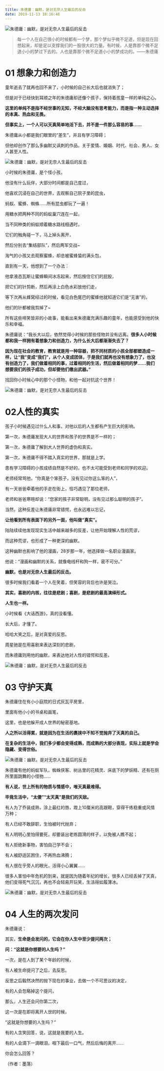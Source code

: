 ```yaml
---
title: 朱德庸：幽默，是对无奈人生最后的反击
date: 2019-11-13 18:16:48
---
```

![朱德庸：幽默，是对无奈人生最后的反击](http://p1.pstatp.com/large/pgc-image/2cf9305488ea425f9c9efb9817022086)
 


> 每一个人在自己很小的时候都有一个梦，那个梦似乎微不足道，但是现在回想起来，却是足以支撑我们的一股很大的力量。有时候，人是靠那个微不足道小小的梦过下去的。人也是靠那个微不足道小小的梦成功的。——朱德庸

# **01 想象力和创造力**

 童年逝去了就再也回不来了，小时候的自己长大后也就消失了；

 但是对于已经快到耳顺之年的朱德庸却还像个孩子，保持着孩童一样的单纯之心。

 **这里的单纯不是指不经世事的无知，不经大脑没有思考能力，而是指一种主动选择的本真、热血和无畏。**

 **但事实上，一个人可以天真简单地活下去，并不是一件那么容易的事……**

 朱德庸从小都是我们眼里的“差生”，并且有学习障碍；

 但他却创作了那么多幽默又讽刺的作品，关于爱情、婚姻、时代、社会、男人、女人甚至人性。

![朱德庸：幽默，是对无奈人生最后的反击](http://p3.pstatp.com/large/pgc-image/9985b60b8bbd469dbcff25bd5bd897cc)
 


 小时候的朱德庸，是个怪小孩，

 他没有什么玩伴，大部分时间都是自己度过，

 他喜欢沉浸在自己的世界，去观察自己院子里的昆虫，

 蚂蚁、蜜蜂、蜘蛛……所有昆虫都玩了一遍！

 用糖水把两种不同的蚂蚁巢穴连在一起，

 当不同种类的蚂蚁顺着糖水路线相遇时，

 它们的触角碰一下，马上掉头离开，

 然后分别去“集结部队”，然后两军交战~

 淘气的小孩又去观察蜜蜂，却总被蜜蜂蛰的满头包，

 直到有一天，他想到了一个办法：

 他拿液态瓦斯让蜜蜂瞬间冰冻起来，然后按住它们的屁股，

 把它们的针剪断，然后再涂上白色水彩放他们走，

 等下次再从蜂窝经过的时候，看见白色尾巴的蜜蜂他就知道它们是“无害”的，

 他们的针都被我剪掉了~

 所有这些啼笑皆非的小故事，能看出来朱德庸充满乐趣的童年，也能感受到他的快乐和幸福。

 朱德庸说：“我长大以后，依然觉得小时候的那些怪物并没有远离。**很多人小时候都和我一样拥有着想象力和创造力，为什么长大后都渐渐失去了？**

 **因为现在社会的教育，教育就是用一种容器，把不同材质的小孩全部都塑造成一样，让“我”变成“我们”，从个人变成团体，于是我们就再也没有想象力了，也没有创造力了，我们做着相同的事，过着相同的生活，然后做着相同的梦......我们想要我们的孩子成功，但却要他们缴出武器。”**

 找回你小时候心中的那个小怪物，和他一起对抗这个世界！

![朱德庸：幽默，是对无奈人生最后的反击](http://p1.pstatp.com/large/pgc-image/7c4966cb5ec24286a5e684abb9a04ff7)
 


# **02人性的真实**

 孩子小时候遇见过什么人和事，对他以后的人生都有产生巨大的影响。

 第一次，朱德庸发现大人的世界和孩子的世界是不一样的；

 第一次，朱德庸了解到大人世界的虚伪和真实。

 第一次，朱德庸不得不踏入真实的世界，那就是上学。

 患有学习障碍的小孩成绩自然是不好的，也不太可能受到老师和同学的欢迎。

 老师经常骂他，“你真是个笨孩子，没有见过你这么笨的人”，

 有一天爸爸牵着他的手走在街上，恰巧遇见了那位老师，

 老师和爸爸寒暄却说：“您家的孩子非常聪明，没有见过那么聪明的孩子”。

 当然，这种反差让朱德庸非常错愕，也永远难以忘记，

 **让他看到所有表面下的另外一面，他叫做“真实”。**

 陆陆续续他发现现实生活中越来越多的反差，让他开始理解人性的荒谬，

 而这种荒谬，也形成了一种更深的幽默。

 这种幽默也影响了他的漫画，28岁那一年，他选择做一名职业漫画家。

 他说：“漫画和幽默的关系，就像电线杆和狗一样，密不可分。”

 **幽默，也是对无奈人生最后的反击。**

 很多时候我们看着一个人在笑着，但笑容的背后也许是哭泣。

 **其实，喜剧的内核，往往是悲剧；喜剧，是悲剧的最高演绎形式。**

 **人生也一样。**

 小时候看《大话西游》，真的没看懂。

 长大后，才懂了。

 哈哈大笑之后，是对真爱的反思。

 周星驰是在用喜剧来表达深刻的悲剧，

 而朱德庸则用他的幽默，来表达他对人性的错愕和反差。

![朱德庸：幽默，是对无奈人生最后的反击](http://p9.pstatp.com/large/pgc-image/c6afe3531a654f7aa7285f475e5dd18a)
 


# **03 守护天真**

 朱德庸住在有小小庭院的日式灰瓦平房里，

 里面有他小小的书桌和画笔，

 这里，也是他躲开成人世界的秘密基地。

 **人之所以活得累，就是因为在生活的裹挟中不知不觉抛弃了天真的自己。**

 **在复杂的生活中，我们多少都会变得成熟，而成熟的大部分表现，实际上就是学会隐藏、变得世俗。**

![朱德庸：幽默，是对无奈人生最后的反击](http://p9.pstatp.com/large/pgc-image/742c1896feb14ad797f2419bbc11af2b)
 


 朱德庸有他的蚂蚁军队，蜘蛛侠客、树丛里的花精灵、床底下的梦妖精、还有在厕所里面跳舞的小怪物……

 **有人说，世上所有的物质与情感中，唯天真最难得。**

 **毕竟生活中，“太傻”“太天真”是我们的天敌。**

 有人为了乔装成熟，涂上最红的唇，蹬上10厘米的高跟鞋，穿得干练稳重或风情万种；

 有人已经不敢辞职，生怕被时代抛弃；

 有人明明心里怕得要死，却要装出老练圆滑的样子，以免被人瞧不起；

 有人拒绝新事物，害怕自己学不会；

 有人被舒适区困住，不再热血沸腾；

 有人很在乎旁人的眼光，活得小心翼翼……

 很多人害怕中年危机的到来，就是因为随着年纪的增长，很多人已经丢掉了天真，他们变得死气沉沉，再也不会轻易开玩笑，生活得如履薄冰。

![朱德庸：幽默，是对无奈人生最后的反击](http://p3.pstatp.com/large/pgc-image/e6f19d52120847a295c87f0a6a43413a)
 


# **04 人生的两次发问**

 朱德庸说：

 其实，**生命是会发问的，它会在你人生中至少提问两次；**

 **问：“这就是你想要的人生吗？”**

 一次，是在人到了某个年龄的时候，

 有人被生命提问了之后，去反思。

 反思之后毅然决然的抛下现在的事业，去做一个不可思议的决定，

 有的人会忽略掉这个提问，

 那么，人生还会问你第二次，

 这一次是在即将离开人世的时候，

 “这就是你想要的人生吗？”

 有的人含笑回答，说，这就是我要的人生。

 有的人会滴下一滴眼泪，咽下最后一口气，然后后悔的离开......

 你会怎么回答？

 （作者：墨落）
